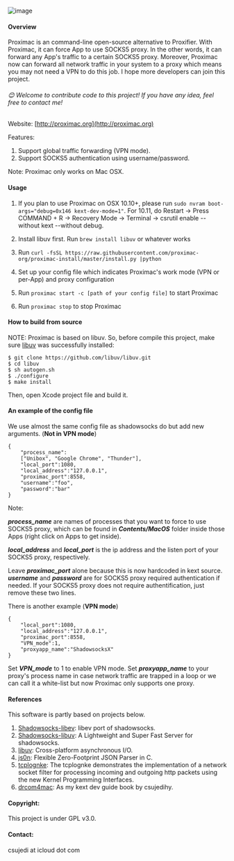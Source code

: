 ![image](https://raw.githubusercontent.com/csujedihy/proximac/master/img/proximac-logo.png)

#### Overview

Proximac is an command-line open-source alternative to Proxifier. With Proximac, it can force App to use SOCKS5 proxy. In the other words, it can forward any App's traffic to a certain SOCKS5 proxy. Moreover, Proximac now can forward all network traffic in your system to a proxy which means you may not need a VPN to do this job. I hope more developers can join this project.

###### :blush: Welcome to contribute code to this project! If you have any idea, feel free to contact me!

Website: [http://proximac.org](http://proximac.org)

Features:

1. Support global traffic forwarding (VPN mode).
2. Support SOCKS5 authentication using username/password.

Note: Proximac only works on Mac OSX.

#### Usage
1. If you plan to use Proximac on OSX 10.10+, please run ```sudo nvram boot-args="debug=0x146 kext-dev-mode=1"```.  For 10.11, do Restart -> Press COMMAND + R -> Recovery Mode -> Terminal -> csrutil enable --without kext --without debug.

1. Install libuv first. Run ```brew install libuv``` or whatever works
2. Run ```curl -fsSL https://raw.githubusercontent.com/proximac-org/proximac-install/master/install.py |python ```
3. Set up your config file which indicates Proximac's work mode (VPN or per-App) and proxy configuration
4. Run ```proximac start -c [path of your config file]``` to start Proximac
5. Run ```proximac stop``` to stop Proximac

#### How to build from source
NOTE: Proximac is based on libuv. So, before compile this project, make sure [libuv](https://github.com/libuv/libuv) was successfully installed:

	$ git clone https://github.com/libuv/libuv.git
	$ cd libuv
	$ sh autogen.sh
	$ ./configure
	$ make install

Then, open Xcode project file and build it.



#### An example of the config file
We use almost the same config file as shadowsocks do but add new arguments. (**Not in VPN mode**)

```
{
    "process_name":
    ["Unibox", "Google Chrome", "Thunder"],
    "local_port":1080,
    "local_address":"127.0.0.1",
    "proximac_port":8558,
    "username":"foo",
    "password":"bar"
}
```
Note:

***process_name*** are names of processes that you want to force to use SOCKS5 proxy, which can be found in ***Contents/MacOS*** folder inside those Apps (right click on Apps to get inside).

***local_address*** and ***local_port*** is the ip address and the listen port of your SOCKS5 proxy, respectively.

Leave ***proximac_port*** alone because this is now hardcoded in kext source. ***username*** and ***password*** are for SOCKS5 proxy required authentication if needed. If your SOCKS5 proxy does not require authentification, just remove these two lines.

There is another example (**VPN mode**)

```
{
    "local_port":1080,
    "local_address":"127.0.0.1",
    "proximac_port":8558,
    "VPN_mode":1,
    "proxyapp_name":"ShadowsocksX"
}
```
Set ***VPN_mode*** to 1 to enable VPN mode.
Set ***proxyapp_name*** to your proxy's process name in case network traffic are trapped in a loop or we can call it a white-list but now Proximac only supports one proxy.

#### References
This software is partly based on projects below.

1. [Shadowsocks-libev](https://github.com/shadowsocks/shadowsocks-libev): libev port of shadowsocks.
2. [Shadowsocks-libuv](https://github.com/dndx/shadowsocks-libuv): A Lightweight and Super Fast Server for shadowsocks.
3. [libuv](https://github.com/libuv/libuv): Cross-platform asynchronous I/O.
4. [js0n](https://github.com/quartzjer/js0n): Flexible Zero-Footprint JSON Parser in C.
5. [tcplognke](https://developer.apple.com/legacy/library/samplecode/tcplognke/Introduction/Intro.html#//apple_ref/doc/uid/DTS10003669): The tcplognke demonstrates the implementation of a network socket filter for processing incoming and outgoing http packets using the new Kernel Programming Interfaces.
6. [drcom4mac](https://code.google.com/p/drcom4mac/): As my kext dev guide book by csujedihy.

#### Copyright:
This project is under GPL v3.0.


#### Contact:
csujedi at icloud dot com
